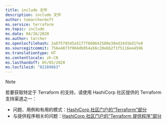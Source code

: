 ```yaml
---
title: include 文件
description: include 文件
author: tomarchermsft
ms.service: terraform
ms.topic: include
ms.date: 04/26/2020
ms.author: tarcher
ms.openlocfilehash: 2a07579545a5177f660642580e38ed24d1bd1fe8
ms.sourcegitcommit: 756e4873f904db954a56c20ebb2f1f5116ee4596
ms.translationtype: HT
ms.contentlocale: zh-CN
ms.lasthandoff: 05/05/2020
ms.locfileid: "82169663"
---
```

> [!NOTE]
> 若要获取特定于 Terraform 的支持，请使用 HashiCorp 社区提供的 Terraform 支持渠道之一：
>
> * 问题、用例和有用的模式：[HashiCorp 社区门户的“Terraform”部分](https://discuss.hashicorp.com/c/terraform-core)
> * 与提供程序相关的问题：[HashiCorp 社区门户的“Terraform 提供程序”部分](https://discuss.hashicorp.com/c/terraform-providers)
